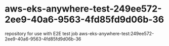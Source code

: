 # aws-eks-anywhere-test-249ee572-2ee9-40a6-9563-4fd85fd9d06b-36
repository for use with E2E test job aws-eks-anywhere-test:249ee572-2ee9-40a6-9563-4fd85fd9d06b-36
